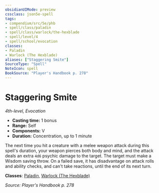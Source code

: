 ```yaml
---
obsidianUIMode: preview
cssclass: json5e-spell
tags:
- compendium/src/5e/phb
- spell/class/paladin
- spell/class/warlock/the-hexblade
- spell/level/4
- spell/school/evocation
classes:
- Paladin
- Warlock (The Hexblade)
aliases: ["Staggering Smite"]
SourceType: "Spell"
NoteIcon: spell
BookSource: "Player's Handbook p. 278"
---
```

# Staggering Smite
*4th-level, Evocation*  

- **Casting time:** 1 bonus
- **Range:** Self
- **Components:** V
- **Duration:** Concentration, up to 1 minute

The next time you hit a creature with a melee weapon attack during this spell's duration, your weapon pierces both body and mind, and the attack deals an extra `4d6` psychic damage to the target. The target must make a Wisdom saving throw. On a failed save, it has disadvantage on attack rolls and ability checks, and can't take reactions, until the end of its next turn.

**Classes**: [Paladin](/2-Mechanics/CLI/classes/paladin.md), [Warlock (The Hexblade)](/2-Mechanics/CLI/classes/warlock-the-hexblade-xge.md)

*Source: Player's Handbook p. 278*